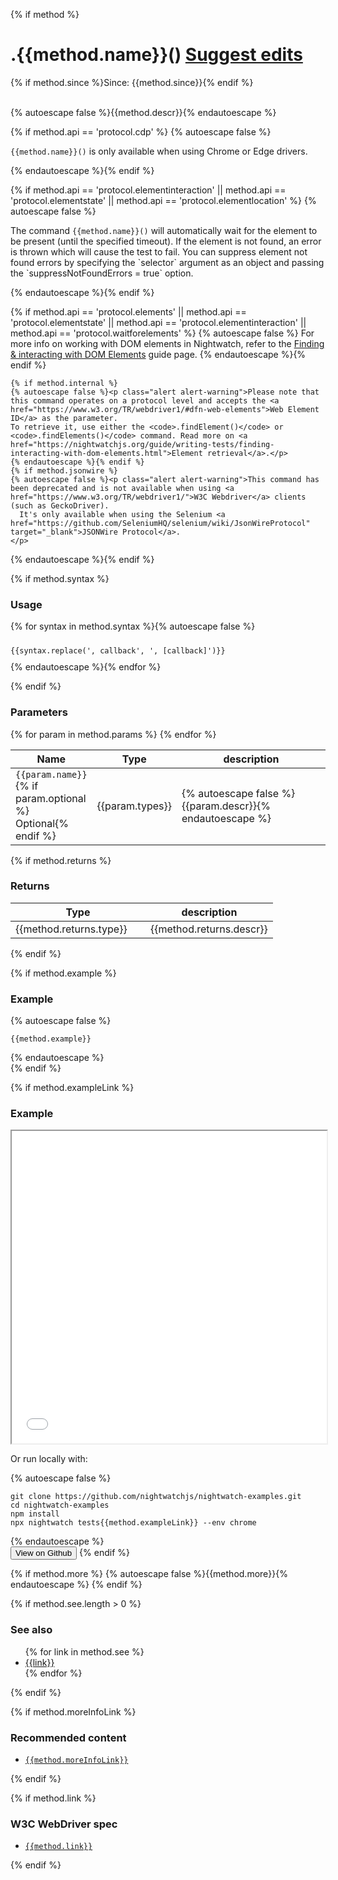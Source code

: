 {% if method %}
<div class="page-header">
<h1>.{{method.name}}() <a title="Suggest edits" target="_blank" class="edit-source" href="{{method.editLink}}">Suggest edits</a></h1>
{% if method.since %}<span class="since">Since: {{method.since}}</span>{% endif %}
</div>
<br>

  {% autoescape false %}{{method.descr}}{% endautoescape %}

{% if method.api == 'protocol.cdp' %}
{% autoescape false %}
<p class="alert alert-warning"><code>{{method.name}}()</code> is only available when using Chrome or Edge drivers.</p>
{% endautoescape %}{% endif %}

{% if method.api == 'protocol.elementinteraction' || method.api == 'protocol.elementstate' || method.api == 'protocol.elementlocation' %}
{% autoescape false %}
<p class="alert alert-info">The command <code>{{method.name}}()</code> will automatically wait for the element to be present (until the specified timeout). If the element is not found, an error is thrown which will cause the test to fail. You can suppress element not found errors by specifying the `selector` argument as an object and passing the `suppressNotFoundErrors = true` option.</p>

{% endautoescape %}{% endif %}

{% if method.api == 'protocol.elements' || method.api == 'protocol.elementstate' || method.api == 'protocol.elementinteraction' || method.api == 'protocol.waitforelements' %}
{% autoescape false %}
For more info on working with DOM elements in Nightwatch, refer to the <a href="https://nightwatchjs.org/guide/writing-tests/finding-interacting-with-dom-elements.html">Finding & interacting with DOM Elements</a> guide page.
{% endautoescape %}{% endif %}
  
    {% if method.internal %}
    {% autoescape false %}<p class="alert alert-warning">Please note that this command operates on a protocol level and accepts the <a href="https://www.w3.org/TR/webdriver1/#dfn-web-elements">Web Element ID</a> as the parameter.
    To retrieve it, use either the <code>.findElement()</code> or <code>.findElements()</code> command. Read more on <a href="https://nightwatchjs.org/guide/writing-tests/finding-interacting-with-dom-elements.html">Element retrieval</a>.</p>
    {% endautoescape %}{% endif %}
    {% if method.jsonwire %}
    {% autoescape false %}<p class="alert alert-warning">This command has been deprecated and is not available when using <a href="https://www.w3.org/TR/webdriver1/">W3C Webdriver</a> clients (such as GeckoDriver).
      It's only available when using the Selenium <a href="https://github.com/SeleniumHQ/selenium/wiki/JsonWireProtocol" target="_blank">JSONWire Protocol</a>.
    </p>
{% endautoescape %}{% endif %}

{% if method.syntax %}
<h3>Usage</h3>

{% for syntax in method.syntax %}{% autoescape false %}
<div class="sample-test">
<pre class="language-javascript" style="padding-top: 10px; margin-bottom: 10px"><code class="language-javascript">{{syntax.replace(', callback', ', [callback]')}}</code></pre>
</div>
{% endautoescape %}{% endfor %}

{% endif %}


<h3>Parameters</h3>
<div class="table-responsive">
  <table class="table table-bordered table-striped">
    <thead>
     <tr>
       <th style="width: 100px;">Name</th>
       <th style="width: 100px;">Type</th>
       <th>description</th>
     </tr>
    </thead>
    <tbody>
     {% for param in method.params %}
     <tr>
       <td><code>{{param.name}}</code>{% if param.optional %}<br><span class="optional">Optional</span>{% endif %}</td>
       <td>{{param.types}}</td>
       <td>{% autoescape false %}{{param.descr}}{% endautoescape %}</td>
     </tr>
     {% endfor %}
    </tbody>
  </table>
</div>

{% if method.returns %}

<h3>Returns</h3>
  <div class="table-responsive">
    <table class="table table-bordered table-striped">
      <thead>
       <tr>
         <th style="width: 200px;">Type</th>
         <th>description</th>
       </tr>
      </thead>
      <tbody>
       <tr>
         <td>{{method.returns.type}}</td>
         <td>{{method.returns.descr}}</td>
       </tr>
      </tbody>
    </table>
</div>
{% endif %}

{% if method.example %}
<h3>Example</h3>
<div class="sample-test">
{% autoescape false %}<pre class="line-numbers language-javascript"><code class="language-javascript">{{method.example}}</code></pre>{% endautoescape %}
</div>
{% endif %}

{% if method.exampleLink %}
<h3>Example</h3>
<div class="sample-test">
<iframe width="100%" height="500" src="/__examples/{{method.name}}.html"></iframe>
</div>


Or run locally with:

<div class="sample-test">
{% autoescape false %}<pre class="hide-indicator language-bash"><code class="language-bash">git clone https://github.com/nightwatchjs/nightwatch-examples.git
cd nightwatch-examples
npm install
npx nightwatch tests{{method.exampleLink}} --env chrome
</code></pre>{% endautoescape %}
</div>
<a target="_blank" href="https://github.com/nightwatchjs/nightwatch-examples"><button>View on Github</button></a>
{% endif %}

{% if method.more %}
{% autoescape false %}{{method.more}}{% endautoescape %}
{% endif %}

{% if method.see.length > 0 %}
<h3>See also</h3>
<ul class="api-related-links">
{% for link in method.see %}
<li><a href="/api/{{link}}.html">{{link}}</a></li>
{% endfor %}
</ul>
{% endif %}


{% if method.moreInfoLink %}
<h3>Recommended content</h3>
<ul>
  <li><code><a href="https://{{method.moreInfoLink}}" target="_blank">{{method.moreInfoLink}}</a></code></li>
</ul>
{% endif %}

{% if method.link %}
<h3>W3C WebDriver spec</h3> 
<ul>
  <li><code><a href="{{method.link}}" target="_blank">{{method.link}}</a></code></li>
</ul>
{% endif %}